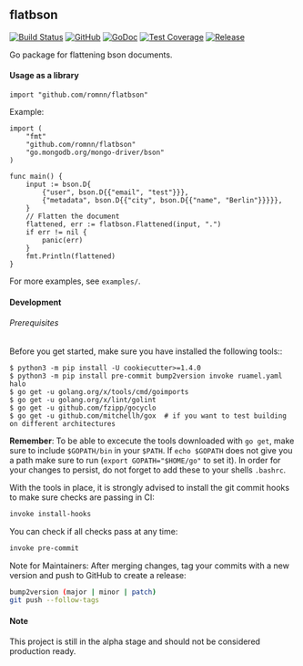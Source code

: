 ## flatbson

[![Build Status](https://github.com/romnn/flatbson/workflows/test/badge.svg)](https://github.com/romnn/flatbson/actions)
[![GitHub](https://img.shields.io/github/license/romnn/flatbson)](https://github.com/romnn/flatbson)
[![GoDoc](https://godoc.org/github.com/romnn/flatbson?status.svg)](https://godoc.org/github.com/romnn/flatbson)
[![Test Coverage](https://codecov.io/gh/romnn/flatbson/branch/master/graph/badge.svg)](https://codecov.io/gh/romnn/flatbson)
[![Release](https://img.shields.io/github/release/romnn/flatbson)](https://github.com/romnn/flatbson/releases/latest)

Go package for flattening bson documents.



#### Usage as a library

```golang
import "github.com/romnn/flatbson"
```

Example:
```golang
import (
	"fmt"
	"github.com/romnn/flatbson"
	"go.mongodb.org/mongo-driver/bson"
)

func main() {
    input := bson.D{
		{"user", bson.D{{"email", "test"}}},
		{"metadata", bson.D{{"city", bson.D{{"name", "Berlin"}}}}},
	}
	// Flatten the document
	flattened, err := flatbson.Flattened(input, ".")
	if err != nil {
		panic(err)
	}
    fmt.Println(flattened)
}
```

For more examples, see `examples/`.


#### Development

######  Prerequisites

Before you get started, make sure you have installed the following tools::

    $ python3 -m pip install -U cookiecutter>=1.4.0
    $ python3 -m pip install pre-commit bump2version invoke ruamel.yaml halo
    $ go get -u golang.org/x/tools/cmd/goimports
    $ go get -u golang.org/x/lint/golint
    $ go get -u github.com/fzipp/gocyclo
    $ go get -u github.com/mitchellh/gox  # if you want to test building on different architectures

**Remember**: To be able to excecute the tools downloaded with `go get`, 
make sure to include `$GOPATH/bin` in your `$PATH`.
If `echo $GOPATH` does not give you a path make sure to run
(`export GOPATH="$HOME/go"` to set it). In order for your changes to persist, 
do not forget to add these to your shells `.bashrc`.

With the tools in place, it is strongly advised to install the git commit hooks to make sure checks are passing in CI:
```bash
invoke install-hooks
```

You can check if all checks pass at any time:
```bash
invoke pre-commit
```

Note for Maintainers: After merging changes, tag your commits with a new version and push to GitHub to create a release:
```bash
bump2version (major | minor | patch)
git push --follow-tags
```

#### Note

This project is still in the alpha stage and should not be considered production ready.

